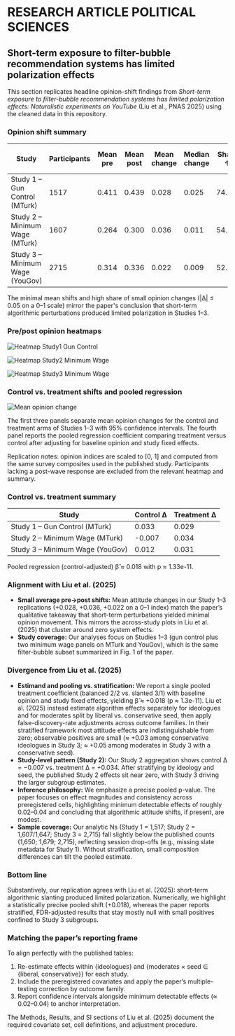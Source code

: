 # RESEARCH ARTICLE POLITICAL SCIENCES

## Short-term exposure to filter-bubble recommendation systems has limited polarization effects

This section replicates headline opinion-shift findings from _Short-term exposure to filter-bubble recommendation systems has limited polarization effects: Naturalistic experiments on YouTube_ (Liu et al., PNAS 2025) using the cleaned data in this repository.

### Opinion shift summary

| Study | Participants | Mean pre | Mean post | Mean change | Median change | Share ↑ | Share ↓ | Share \|Δ\| ≤ 0.05 |
| ------ | -------------- | ---------- | ----------- | ------------- | --------------- | --------- | --------- | ----------- |
| Study 1 – Gun Control (MTurk) | 1517 | 0.411 | 0.439 | 0.028 | 0.025 | 74.2% | 18.9% | 75.4% |
| Study 2 – Minimum Wage (MTurk) | 1607 | 0.264 | 0.300 | 0.036 | 0.011 | 54.0% | 39.5% | 49.0% |
| Study 3 – Minimum Wage (YouGov) | 2715 | 0.314 | 0.336 | 0.022 | 0.009 | 52.6% | 42.7% | 44.0% |

The minimal mean shifts and high share of small opinion changes (|Δ| ≤ 0.05 on a 0–1 scale) mirror the paper's conclusion that short-term algorithmic perturbations produced limited polarization in Studies 1–3.

### Pre/post opinion heatmaps

![Heatmap Study1 Gun Control](heatmap_study1_gun_control.png)

![Heatmap Study2 Minimum Wage](heatmap_study2_minimum_wage.png)

![Heatmap Study3 Minimum Wage](heatmap_study3_minimum_wage.png)

### Control vs. treatment shifts and pooled regression

![Mean opinion change](mean_opinion_change.png)

The first three panels separate mean opinion changes for the control and treatment arms of Studies 1–3 with 95% confidence intervals. The fourth panel reports the pooled regression coefficient comparing treatment versus control after adjusting for baseline opinion and study fixed effects.

Replication notes: opinion indices are scaled to [0, 1] and computed from the same survey composites used in the published study. Participants lacking a post-wave response are excluded from the relevant heatmap and summary.

### Control vs. treatment summary

| Study | Control Δ | Treatment Δ |
| ------ | ---------- | ------------ |
| Study 1 – Gun Control (MTurk) | 0.033 | 0.029 |
| Study 2 – Minimum Wage (MTurk) | -0.007 | 0.034 |
| Study 3 – Minimum Wage (YouGov) | 0.012 | 0.031 |

Pooled regression (control-adjusted) β̂ ≈ 0.018 with p ≈ 1.33e-11.

### Alignment with Liu et al. (2025)

- **Small average pre→post shifts:** Mean attitude changes in our Study 1–3 replications (+0.028, +0.036, +0.022 on a 0–1 index) match the paper’s qualitative takeaway that short-term perturbations yielded minimal opinion movement. This mirrors the across-study plots in Liu et al. (2025) that cluster around zero system effects.
- **Study coverage:** Our analyses focus on Studies 1–3 (gun control plus two minimum wage panels on MTurk and YouGov), which is the same filter-bubble subset summarized in Fig. 1 of the paper.

### Divergence from Liu et al. (2025)

- **Estimand and pooling vs. stratification:** We report a single pooled treatment coefficient (balanced 2/2 vs. slanted 3/1) with baseline opinion and study fixed effects, yielding β̂ ≈ +0.018 (p ≈ 1.3e-11). Liu et al. (2025) instead estimate algorithm effects separately for ideologues and for moderates split by liberal vs. conservative seed, then apply false-discovery-rate adjustments across outcome families. In their stratified framework most attitude effects are indistinguishable from zero; observable positives are small (≈ +0.03 among conservative ideologues in Study 3; ≈ +0.05 among moderates in Study 3 with a conservative seed).
- **Study-level pattern (Study 2):** Our Study 2 aggregation shows control Δ = −0.007 vs. treatment Δ = +0.034. After stratifying by ideology and seed, the published Study 2 effects sit near zero, with Study 3 driving the larger subgroup estimates.
- **Inference philosophy:** We emphasize a precise pooled p-value. The paper focuses on effect magnitudes and consistency across preregistered cells, highlighting minimum detectable effects of roughly 0.02–0.04 and concluding that algorithmic attitude shifts, if present, are modest.
- **Sample coverage:** Our analytic Ns (Study 1 = 1,517; Study 2 = 1,607/1,647; Study 3 = 2,715) fall slightly below the published counts (1,650; 1,679; 2,715), reflecting session drop-offs (e.g., missing slate metadata for Study 1). Without stratification, small composition differences can tilt the pooled estimate.

### Bottom line

Substantively, our replication agrees with Liu et al. (2025): short-term algorithmic slanting produced limited polarization. Numerically, we highlight a statistically precise pooled shift (+0.018), whereas the paper reports stratified, FDR-adjusted results that stay mostly null with small positives confined to Study 3 subgroups.

### Matching the paper’s reporting frame

To align perfectly with the published tables:

1. Re-estimate effects within {ideologues} and {moderates × seed ∈ {liberal, conservative}} for each study.
2. Include the preregistered covariates and apply the paper’s multiple-testing correction by outcome family.
3. Report confidence intervals alongside minimum detectable effects (≈ 0.02–0.04) to anchor interpretation.

The Methods, Results, and SI sections of Liu et al. (2025) document the required covariate set, cell definitions, and adjustment procedure.
